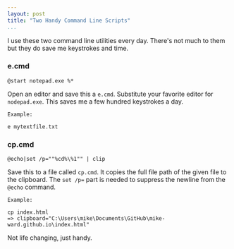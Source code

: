 ```yaml
---
layout: post  
title: "Two Handy Command Line Scripts"  
...
```


I use these two command line utilities every day. There's not much to
them but they do save me keystrokes and time.

### e.cmd

    @start notepad.exe %*

Open an editor and save this a `e.cmd`. Substitute your favorite editor
for `nodepad.exe`. This saves me a few hundred keystrokes a day.

    Example:
    
    e mytextfile.txt

### cp.cmd

    @echo|set /p=""%cd%\%1"" | clip

Save this to a file called `cp.cmd`. It copies the full file path of the
given file to the clipboard. The `set /p=` part is needed to suppress
the newline from the `@echo` command.

    Example:
    
    cp index.html
    => clipboard="C:\Users\mike\Documents\GitHub\mike-ward.github.io\index.html"

Not life changing, just handy.
